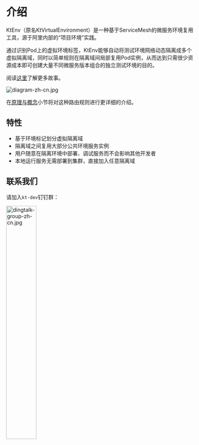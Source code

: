 # 介绍

KtEnv（原名KtVirtualEnvironment）是一种基于ServiceMesh的微服务环境复用工具，源于阿里内部的“项目环境”实践。

通过识别Pod上的虚拟环境标签，KtEnv能够自动将测试环境网络动态隔离成多个虚拟隔离域，同时以简单规则在隔离域间局部复用Pod实例，从而达到只需很少资源成本即可创建大量不同微服务版本组合的独立测试环境的目的。

阅读[这里](https://yq.aliyun.com/articles/700766)了解更多故事。

![diagram-zh-cn.jpg](https://img.alicdn.com/imgextra/i2/O1CN01BtTOFT1iLsCzEkPku_!!6000000004397-0-tps-2160-884.jpg)

在[原理与概念](zh-cn/doc/concept.md)小节将对这种路由规则进行更详细的介绍。

## 特性

- 基于环境标记划分虚拟隔离域
- 隔离域之间复用大部分公共环境服务实例
- 用户随意在隔离环境中部署、调试服务而不会影响其他开发者
- 本地运行服务无需部署到集群，直接加入任意隔离域

## 联系我们

请加入`kt-dev`钉钉群：

<img src="https://img.alicdn.com/imgextra/i1/O1CN01fLj1a622YVRnxTNyt_!!6000000007132-0-tps-573-657.jpg" alt="dingtalk-group-zh-cn.jpg" width="40%"></img>
